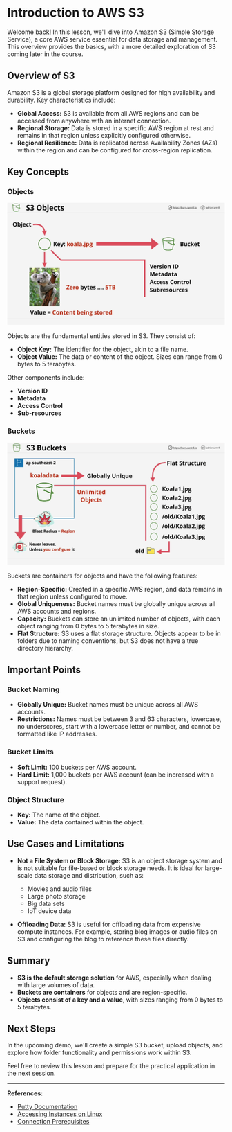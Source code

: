 # Introduction to AWS S3

Welcome back! In this lesson, we'll dive into Amazon S3 (Simple Storage Service), a core AWS service essential for data storage and management. This overview provides the basics, with a more detailed exploration of S3 coming later in the course.

## Overview of S3

Amazon S3 is a global storage platform designed for high availability and durability. Key characteristics include:

- **Global Access:** S3 is available from all AWS regions and can be accessed from anywhere with an internet connection.
- **Regional Storage:** Data is stored in a specific AWS region at rest and remains in that region unless explicitly configured otherwise.
- **Regional Resilience:** Data is replicated across Availability Zones (AZs) within the region and can be configured for cross-region replication.

## Key Concepts

### Objects

![alt text](./Images/image-8.png)

Objects are the fundamental entities stored in S3. They consist of:

- **Object Key:** The identifier for the object, akin to a file name.
- **Object Value:** The data or content of the object. Sizes can range from 0 bytes to 5 terabytes.

Other components include:

- **Version ID**
- **Metadata**
- **Access Control**
- **Sub-resources**

### Buckets

![alt text](./Images/image-9.png)

Buckets are containers for objects and have the following features:

- **Region-Specific:** Created in a specific AWS region, and data remains in that region unless configured to move.
- **Global Uniqueness:** Bucket names must be globally unique across all AWS accounts and regions.
- **Capacity:** Buckets can store an unlimited number of objects, with each object ranging from 0 bytes to 5 terabytes in size.
- **Flat Structure:** S3 uses a flat storage structure. Objects appear to be in folders due to naming conventions, but S3 does not have a true directory hierarchy.

## Important Points

### Bucket Naming

- **Globally Unique:** Bucket names must be unique across all AWS accounts.
- **Restrictions:** Names must be between 3 and 63 characters, lowercase, no underscores, start with a lowercase letter or number, and cannot be formatted like IP addresses.

### Bucket Limits

- **Soft Limit:** 100 buckets per AWS account.
- **Hard Limit:** 1,000 buckets per AWS account (can be increased with a support request).

### Object Structure

- **Key:** The name of the object.
- **Value:** The data contained within the object.

## Use Cases and Limitations

- **Not a File System or Block Storage:** S3 is an object storage system and is not suitable for file-based or block storage needs. It is ideal for large-scale data storage and distribution, such as:

  - Movies and audio files
  - Large photo storage
  - Big data sets
  - IoT device data

- **Offloading Data:** S3 is useful for offloading data from expensive compute instances. For example, storing blog images or audio files on S3 and configuring the blog to reference these files directly.

## Summary

- **S3 is the default storage solution** for AWS, especially when dealing with large volumes of data.
- **Buckets are containers** for objects and are region-specific.
- **Objects consist of a key and a value**, with sizes ranging from 0 bytes to 5 terabytes.

## Next Steps

In the upcoming demo, we'll create a simple S3 bucket, upload objects, and explore how folder functionality and permissions work within S3.

Feel free to review this lesson and prepare for the practical application in the next session.

---

**References:**

- [Putty Documentation](https://docs.aws.amazon.com/AWSEC2/latest/UserGuide/putty.html?icmpid=docs_ec2_console)
- [Accessing Instances on Linux](https://docs.aws.amazon.com/AWSEC2/latest/UserGuide/AccessingInstancesLinux.html)
- [Connection Prerequisites](https://docs.aws.amazon.com/AWSEC2/latest/UserGuide/connection-prereqs.html#connection-prereqs-private-key)
